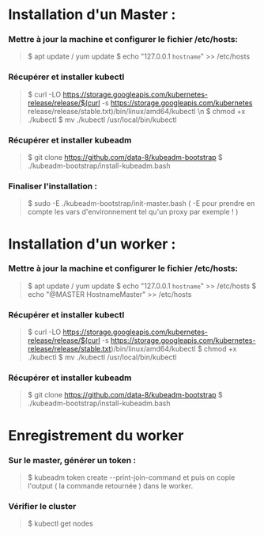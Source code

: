 # Installation d'un Master :
### Mettre à jour la machine et configurer le fichier /etc/hosts: 
> $ apt update / yum update
> $ echo "127.0.0.1 `hostname`" >> /etc/hosts

### Récupérer et installer kubectl
> $ curl -LO https://storage.googleapis.com/kubernetes-release/release/$(curl -s https://storage.googleapis.com/kubernetes release/release/stable.txt)/bin/linux/amd64/kubectl \n
> $ chmod +x ./kubectl
> $ mv ./kubectl /usr/local/bin/kubectl

### Récupérer et installer kubeadm
> $ git clone https://github.com/data-8/kubeadm-bootstrap
> $ ./kubeadm-bootstrap/install-kubeadm.bash

### Finaliser l'installation :
> $ sudo -E ./kubeadm-bootstrap/init-master.bash    ( -E pour prendre en compte les vars d'environnement tel qu'un proxy par exemple ! )

# Installation d'un worker :
### Mettre à jour la machine et configurer le fichier /etc/hosts: 
> $ apt update / yum update
> $ echo "127.0.0.1 `hostname`" >> /etc/hosts
> $ echo "@MASTER HostnameMaster" >>  /etc/hosts

### Récupérer et installer kubectl
> $ curl -LO https://storage.googleapis.com/kubernetes-release/release/$(curl -s https://storage.googleapis.com/kubernetes-release/release/stable.txt)/bin/linux/amd64/kubectl
> $ chmod +x ./kubectl
> $ mv ./kubectl /usr/local/bin/kubectl

### Récupérer et installer kubeadm
> $ git clone https://github.com/data-8/kubeadm-bootstrap
> $ ./kubeadm-bootstrap/install-kubeadm.bash

# Enregistrement du worker
### Sur le master, générer un token :
> $ kubeadm token create --print-join-command
et puis on copie l'output ( la commande retournée ) dans le worker.

### Vérifier le cluster
> $ kubectl get nodes
